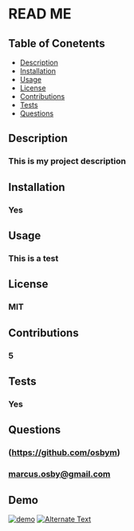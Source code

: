 
# READ ME
## Table of Conetents
* [Description](#description)
* [Installation](#installation)
* [Usage](#usage)
* [License](#licenses)
* [Contributions](#contributions)
* [Tests](#tests)
* [Questions](#questions)
    
## Description
### This is my project description
    
## Installation
### Yes
    
## Usage
### This is a test
## License
### MIT
## Contributions
### 5
## Tests
### Yes
## Questions
### (https://github.com/osbym)
### marcus.osby@gmail.com
## Demo
[![demo]({})]({./video/README-demonstration.webm} "Demo")
[![Alternate Text]({image-url})]({video-url} "Link Title")
